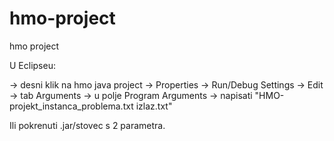 hmo-project
===========

hmo project

U Eclipseu:

  -> desni klik na hmo java project
  -> Properties
  -> Run/Debug Settings
  -> Edit
  -> tab Arguments
  -> u polje Program Arguments 
  -> napisati "HMO-projekt_instanca_problema.txt izlaz.txt"
  
Ili pokrenuti .jar/stovec s 2 parametra.
